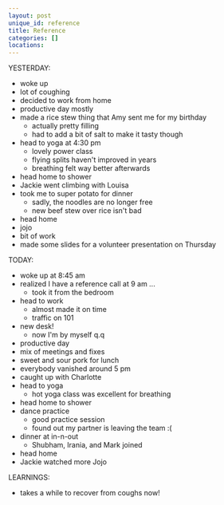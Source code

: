 ```yaml
---
layout: post
unique_id: reference
title: Reference
categories: []
locations: 
---
```


YESTERDAY:
* woke up
* lot of coughing
* decided to work from home
* productive day mostly
* made a rice stew thing that Amy sent me for my birthday
  * actually pretty filling
  * had to add a bit of salt to make it tasty though
* head to yoga at 4:30 pm
  * lovely power class
  * flying splits haven't improved in years
  * breathing felt way better afterwards
* head home to shower
* Jackie went climbing with Louisa
* took me to super potato for dinner
  * sadly, the noodles are no longer free
  * new beef stew over rice isn't bad
* head home
* jojo
* bit of work
* made some slides for a volunteer presentation on Thursday

TODAY:
* woke up at 8:45 am
* realized I have a reference call at 9 am ...
  * took it from the bedroom
* head to work
  * almost made it on time
  * traffic on 101
* new desk!
  * now I'm by myself q.q
* productive day
* mix of meetings and fixes
* sweet and sour pork for lunch
* everybody vanished around 5 pm
* caught up with Charlotte
* head to yoga
  * hot yoga class was excellent for breathing
* head home to shower
* dance practice
  * good practice session
  * found out my partner is leaving the team :(
* dinner at in-n-out
  * Shubham, Irania, and Mark joined
* head home
* Jackie watched more Jojo

LEARNINGS:
* takes a while to recover from coughs now!
